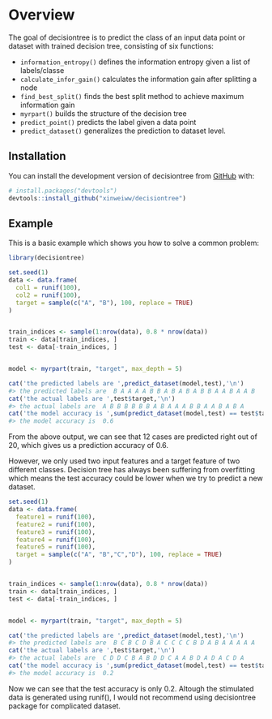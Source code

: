 
<!-- README.md is generated from README.Rmd. Please edit that file -->

# Overview

<!-- badges: start -->
<!-- badges: end -->

The goal of decisiontree is to predict the class of an input data point
or dataset with trained decision tree, consisting of six functions:

- `information_entropy()` defines the information entropy given a list
  of labels/classe
- `calculate_infor_gain()` calculates the information gain after
  splitting a node
- `find_best_split()` finds the best split method to achieve maximum
  information gain
- `myrpart()` builds the structure of the decision tree
- `predict_point()` predicts the label given a data point
- `predict_dataset()` generalizes the prediction to dataset level.

## Installation

You can install the development version of decisiontree from
[GitHub](https://github.com/) with:

``` r
# install.packages("devtools")
devtools::install_github("xinweiww/decisiontree")
```

## Example

This is a basic example which shows you how to solve a common problem:

``` r
library(decisiontree)

set.seed(1)
data <- data.frame(
  col1 = runif(100),
  col2 = runif(100),
  target = sample(c("A", "B"), 100, replace = TRUE)
)


train_indices <- sample(1:nrow(data), 0.8 * nrow(data))
train <- data[train_indices, ]
test <- data[-train_indices, ]


model <- myrpart(train, "target", max_depth = 5)

cat('the predicted labels are ',predict_dataset(model,test),'\n')
#> the predicted labels are  B A A A A B B A B A B A B B A A B A A B
cat('the actual labels are ',test$target,'\n')
#> the actual labels are  A B B B B B B A B A A A B B A A B A B A
cat('the model accuracy is ',sum(predict_dataset(model,test) == test$target) / nrow(test))
#> the model accuracy is  0.6
```

From the above output, we can see that 12 cases are predicted right out
of 20, which gives us a prediction accuracy of 0.6.

However, we only used two input features and a target feature of two
different classes. Decision tree has always been suffering from
overfitting which means the test accuracy could be lower when we try to
predict a new dataset.

``` r
set.seed(1)
data <- data.frame(
  feature1 = runif(100),
  feature2 = runif(100),
  feature3 = runif(100),
  feature4 = runif(100),
  feature5 = runif(100),
  target = sample(c("A", "B","C","D"), 100, replace = TRUE)
)


train_indices <- sample(1:nrow(data), 0.8 * nrow(data))
train <- data[train_indices, ]
test <- data[-train_indices, ]


model <- myrpart(train, "target", max_depth = 5)

cat('the predicted labels are ',predict_dataset(model,test),'\n')
#> the predicted labels are  B C B C D B A C C C C B D A B A A A A A
cat('the actual labels are ',test$target,'\n')
#> the actual labels are  C D D C B A B D D C A A B D A D A C D A
cat('the model accuracy is ',sum(predict_dataset(model,test) == test$target) / nrow(test))
#> the model accuracy is  0.2
```

Now we can see that the test accuracy is only 0.2. Altough the
stimulated data is generated using runif(), I would not recommend using
decisiontree package for complicated dataset.
